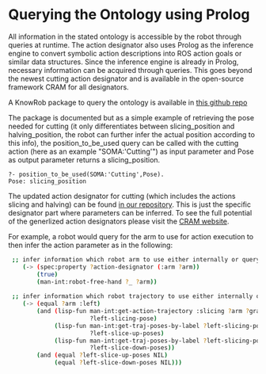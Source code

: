 # Querying the Ontology using Prolog
All information in the stated ontology is accessible by the robot through queries at runtime. The action designator also uses Prolog as the inference engine to convert symbolic action descriptions into ROS action goals or similar data structures. Since the inference engine is already in Prolog, necessary information can be acquired through queries. This goes beyond the newest cutting action designator and is available in the open-source framework CRAM for all designators. 

A KnowRob package to query the ontology is available in <a href="https://github.com/Food-Ninja/knowrob_cutting">this github repo</a>

The package is documented but as a simple example of retrieving the pose needed for cutting (it only differentiates between slicing_position and halving_position, the robot can further infer the actual position according to this info), the position_to_be_used query can be called with the cutting action (here as an example "SOMA:'Cutting'") as input parameter and Pose as output parameter returns a slicing_position. 

```
?- position_to_be_used(SOMA:'Cutting',Pose).
Pose: slicing_position
```


The updated action designator for cutting (which includes the actions slicing and halving) can be found [in our repository](https://github.com/Food-Ninja/FoodCutting/blob/main/cutting_action_designator.lisp). This is just the specific designator part where parameters can be inferred. To see the full potential of the generlized action designators please visit the [CRAM website](https://cram-system.org/). 

For example, a robot would query for the arm to use for action execution to then infer the action parameter as in the following:

```bash
 ;; infer information which robot arm to use either internally or query ontology
    (-> (spec:property ?action-designator (:arm ?arm))
        (true)
        (man-int:robot-free-hand ?_ ?arm))
        
 ;; infer information which robot trajectory to use either internally or query ontology
    (-> (equal ?arm :left)
        (and (lisp-fun man-int:get-action-trajectory :slicing ?arm ?grasp T ?objects
                       ?left-slicing-pose)
             (lisp-fun man-int:get-traj-poses-by-label ?left-slicing-pose :slice-up
                       ?left-slice-up-poses)
             (lisp-fun man-int:get-traj-poses-by-label ?left-slicing-pose :slice-down
                       ?left-slice-down-poses))
        (and (equal ?left-slice-up-poses NIL)
             (equal ?left-slice-down-poses NIL)))
 ```
